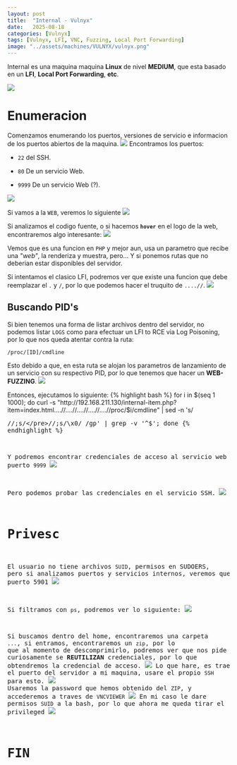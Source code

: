 ```yaml
---
layout: post
title:  "Internal - Vulnyx"
date:   2025-08-18
categories: [Vulnyx]
tags: [Vulnyx, LFI, VNC, Fuzzing, Local Port Forwarding]
image: "../assets/machines/VULNYX/vulnyx.png"
---
```

Internal es una maquina maquina <span class="color-text-yellow">**Linux**</span> de nivel <span class="color-text-yellow">**MEDIUM**</span>, que esta basado en un <span class="color-text-salmon">**LFI**, **Local Port Forwarding**, **etc**</span>.

![](/assets/machines/VULNYX/Internal/info.png)

# Enumeracion
Comenzamos enumerando los puertos, versiones de servicio e informacion de los puertos abiertos de la maquina.
![](/assets/machines/VULNYX/Internal/1.png)
Encontramos los puertos:
- `22` del SSH.

- `80` De un servicio Web.

- `9999` De un servicio Web (?).

![](/assets/machines/VULNYX/Internal/2.png)

Si vamos a la `WEB`, veremos lo siguiente
![](/assets/machines/VULNYX/Internal/3.png)

Si analizamos el codigo fuente, o si hacemos **`hover`** en el logo de la web, encontraremos algo interesante:
![](/assets/machines/VULNYX/Internal/4.png)

Vemos que es una funcion en `PHP` y mejor aun, usa un parametro que recibe una *"web"*, la renderiza y muestra, pero... Y si ponemos rutas que no deberian estar disponibles del servidor.

Si intentamos el clasico LFI, podremos ver que existe una funcion que debe reemplazar el `.` y `/`, por lo que podemos hacer el truquito de `....//`.
![](/assets/machines/VULNYX/Internal/5.png)

## Buscando PID's

Si bien tenemos una forma de listar archivos dentro del servidor, no podemos listar `LOGS` como para efectuar un LFI to RCE via Log Poisoning, por lo que nos queda atentar contra la ruta:

`/proc/[ID]/cmdline`

Esto debido a que, en esta ruta se alojan los parametros de lanzamiento de un servicio con su respectivo PID, por lo que tenemos que hacer un **WEB-FUZZING**.
![](/assets/machines/VULNYX/Internal/6.png)

Entonces, ejecutamos lo siguiente:
{% highlight bash %}
for i in $(seq 1 1000); do curl -s "http://192.168.211.130/internal-item.php?item=index.html....//....//....//....//....//proc/$i/cmdline" | sed -n 's/<pre>//;s/<\/pre>//;s/\x0/ /gp' | grep -v '^$'; done
{% endhighlight %}

Y podremos encontrar credenciales de acceso al servicio web en el puerto `9999`
![](/assets/machines/VULNYX/Internal/7.png)

Pero podemos probar las credenciales en el servicio SSH.
![](/assets/machines/VULNYX/Internal/8.png)
# Privesc
El usuario no tiene archivos `SUID`, permisos en SUDOERS, pero si analizamos puertos y servicios internos, veremos que existe un puerto 5901
![](/assets/machines/VULNYX/Internal/10.png)

Si filtramos con `ps`, podremos ver lo siguiente:
![](/assets/machines/VULNYX/Internal/11.png)

Si buscamos dentro del home, encontraremos una carpeta `...`, si entramos, encontraremos un `zip`, por lo que al momento de descomprimirlo, podremos ver que nos pide una passwd, curiosamente se **REUTILIZAN** credenciales, por lo que obtendremos la credencial de acceso.
![](/assets/machines/VULNYX/Internal/12.png)
Lo que hare, es traerme el puerto del servidor a mi maquina, usare el propio `SSH` para esto.
![](/assets/machines/VULNYX/Internal/13.png)
Usaremos la password que hemos obtenido del `ZIP`, y accederemos a traves de `VNCVIEWER`
![](/assets/machines/VULNYX/Internal/14.png)
En mi caso le dare permisos `SUID` a la bash, por lo que ahora me queda tirar el privileged
![](/assets/machines/VULNYX/Internal/15.png)
# FIN